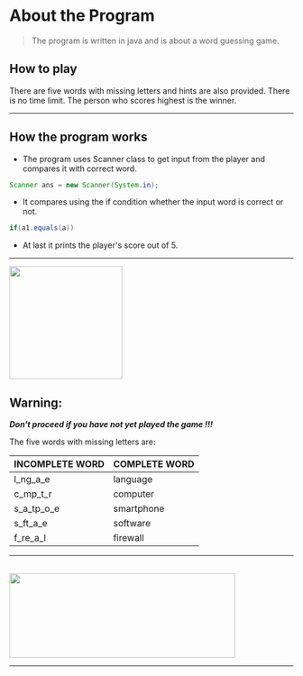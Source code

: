 # About the Program

>The program is written in java and is about a word guessing game.

## **How to play**

<p> There are five words with missing letters and hints are also provided. There is no time limit.
The person who scores highest is the winner.<p>

___
## **How the program works**

* The program uses Scanner class to get input from the player and compares it with correct word.

```java
Scanner ans = new Scanner(System.in);
```

* It compares using the if condition whether the input word is correct or not.

```java
if(a1.equals(a))
```

* At last it prints the player's score out of 5.
___

<img src="https://ariste.info/wp-content/uploads/2020/04/1200px-Antu_dialog-warning.svg_-1.png" height="200" width="200">


## **Warning:**
***Don't proceed if you have not yet played the game !!!***

The five words with missing letters are:

|INCOMPLETE WORD  | COMPLETE WORD  |
|---------------- | ---------------|
|l_ng_a_e         |language        |
|c_mp_t_r         |computer        |
|s_a_tp_o_e       |smartphone      |
|s_ft_a_e         |software        |
|f_re_a_l         |firewall        |
___
<br>
<img src="https://lh3.googleusercontent.com/proxy/QK4KFDby0SALDKwFQJzlwI46TXcUV1VK4AgZ0uLc8fjjqBU0bmd6a8uDiT0eFwG9Y7mKHcySGsGHC5D0Ec2OUdROvt7kPWLIY6cEp1xSoxVR6_yQU-rTmyKLvOv_cmHyKYs"
height="150" width="400">

___



